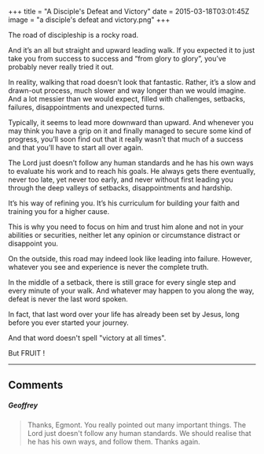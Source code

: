 +++
title = "A Disciple's Defeat and Victory"
date = 2015-03-18T03:01:45Z
image = "a disciple's defeat and victory.png"
+++

The road of discipleship is a rocky road.

And it’s an all but straight and upward leading walk.
If you expected it to just take you from success to success and “from glory to glory”, you’ve probably never really tried it out.

In reality, walking that road doesn’t look that fantastic. Rather, it’s a slow and drawn-out process, much slower and way longer than we would imagine. And a lot messier than we would expect, filled with challenges, setbacks, failures, disappointments and unexpected turns.

Typically, it seems to lead more downward than upward. And whenever you may think you have a grip on it and finally managed to secure some kind of progress, you’ll soon find out that it really wasn’t that much of a success and that you’ll have to start all over again.

The Lord just doesn’t follow any human standards and he has his own ways to evaluate his work and to reach his goals. He always gets there eventually, never too late, yet never too early, and never without first leading you through the deep valleys of setbacks, disappointments and hardship.

It’s his way of refining you. It’s his curriculum for building your faith and training you for a higher cause.

This is why you need to focus on him and trust him alone and not in your abilities or securities, neither let any opinion or circumstance distract or disappoint you.

On the outside, this road may indeed look like leading into failure. However, whatever you see and experience is never the complete truth.

In the middle of a setback, there is still grace for every single step and every minute of your walk. And whatever may happen to you along the way, defeat is never the last word spoken.

In fact, that last word over your life has already been set by Jesus, long before you ever started your journey.

And that word doesn't spell "victory at all times".

But FRUIT !

------
## Comments
##### Geoffrey
>Thanks, Egmont. You really pointed out many important things. The Lord just doesn't follow any human standards. We should realise that he has his own ways, and follow them. Thanks again.
